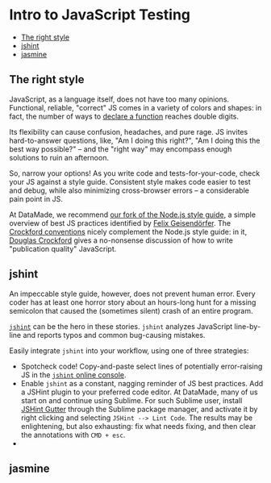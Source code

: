 # Intro to JavaScript Testing

* [The right style](#style)
* [jshint](#jshint)
* [jasmine](#jasmine)

## The right style

JavaScript, as a language itself, does not have too many opinions. Functional, reliable, "correct" JS comes in a variety of colors and shapes: in fact, the number of ways to [declare a function](https://www.bryanbraun.com/2014/11/27/every-possible-way-to-define-a-javascript-function/) reaches double digits.  

Its flexibility can cause confusion, headaches, and pure rage. JS invites hard-to-answer questions, like, "Am I doing this right?", "Am I doing this the best way possible?" – and the "right way" may encompass enough solutions to ruin an afternoon. 

So, narrow your options! As you write code and tests-for-your-code, check your JS against a style guide. Consistent style makes code easier to test and debug, while also minimizing cross-browser errors – a considerable pain point in JS. 

At DataMade, we recommend [our fork of the Node.js style guide](https://github.com/datamade/node-style-guide), a simple overview of best JS practices identified by [Felix Geisendörfer](http://felixge.de/). The [Crockford conventions](http://javascript.crockford.com/code.html) nicely complement the Node.js style guide: in it, [Douglas Crockford](https://en.wikipedia.org/wiki/Douglas_Crockford) gives a no-nonsense discussion of how to write "publication quality" JavaScript. 

## jshint

An impeccable style guide, however, does not prevent human error. Every coder has at least one horror story about an hours-long hunt for a missing semicolon that caused the (sometimes silent) crash of an entire program. 

[`jshint`](http://jshint.com/about/) can be the hero in these stories. `jshint` analyzes JavaScript line-by-line and reports typos and common bug-causing mistakes.  

Easily integrate `jshint` into your workflow, using one of three strategies:

* Spotcheck code! Copy-and-paste select lines of potentially error-raising JS in the [`jshint` online console](http://jshint.com/). 
* Enable `jshint` as a constant, nagging reminder of JS best practices. Add a JSHint plugin to your preferred code editor. At DataMade, many of us start on and continue using Sublime. For such Sublime user, install [JSHint Gutter](https://github.com/victorporof/Sublime-JSHint) through the Sublime package manager, and activate it by right clicking and selecting `JSHint --> Lint Code`. The results may be enlightening, but also exhausting: fix what needs fixing, and then clear the annotations with `CMD + esc`.
* 


## jasmine


